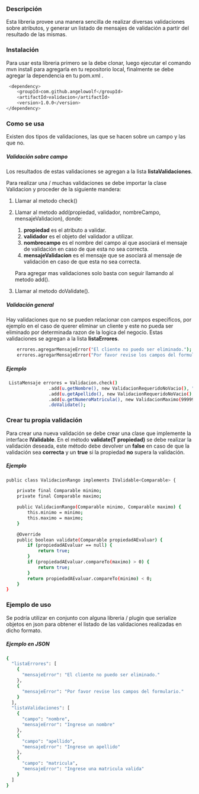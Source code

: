 ### Descripción
Esta libreria provee una manera sencilla de realizar diversas validaciones sobre atributos, y generar un listado de mensajes de validación a partir del resultado de las mismas.
### Instalación
Para usar esta libreria primero se la debe clonar, luego ejecutar el comando mvn install para agregarla en tu repositorio local, finalmente se debe agregar la dependencia en tu pom.xml .
```sh
 <dependency>
    <groupId>com.github.angelowolf</groupId>
    <artifactId>validacion</artifactId>
    <version>1.0.0</version>
</dependency>
```
### Como se usa
Existen dos tipos de validaciones, las que se hacen sobre un campo y las que no.
##### Validación sobre campo
Los resultados de estas validaciones se agregan a la lista **listaValidaciones**.

Para realizar una / muchas validaciones se debe  importar la clase Validacion y proceder de la siguiente mandera:
1. Llamar al metodo check()
2. Llamar al metodo add(propiedad, validador, nombreCampo, mensajeValidacion), donde:
    1. **propiedad** es el atributo a validar.
    2. **validador** es el objeto del validador a utilizar.
    3. **nombrecampo** es el nombre del campo al que asociará el mensaje de validación en caso de que esta no sea correcta.
    4. **mensajeValidacion** es el mensaje que se asociará al mensaje de validación en caso de que esta no sea correcta.

    Para agregar mas validaciones solo basta con seguir llamando al metodo add().
3. Llamar al metodo doValidate().

##### Validación general
Hay validaciones que no se pueden relacionar con campos especificos, por ejemplo en el caso de querer eliminar un cliente y este no pueda ser eliminado por determinada razon de la logica del negocio. Estas validaciones se agregan a la lista **listaErrores**.
```sh
    errores.agregarMensajeError("El cliente no puedo ser eliminado.");
    errores.agregarMensajeError("Por favor revise los campos del formulario.");
```
##### Ejemplo
```sh
 ListaMensaje errores = Validacion.check()
                .add(u.getNombre(), new ValidacionRequeridoNoVacio(), "nombre", "Ingrese un nombre")
                .add(u.getApellido(), new ValidacionRequeridoNoVacio(), "apellido", "Ingrese un apellido")
                .add(u.getNumeroMatricula(), new ValidacionMaximo(99999999), "matricula", "Ingrese una matricula valida")
                .doValidate();
```
### Crear tu propia validación
Para crear una nueva validación se debe crear una clase que implemente la interface **IValidable<T>**. En el método **validate(T propiedad)** se debe realizar la validación deseada, este método debe devolver un **false** en caso de que la validación sea **correcta** y un **true** si la propiedad **no** supera la validación.
##### Ejemplo
```sh
public class ValidacionRango implements IValidable<Comparable> {

    private final Comparable minimo;
    private final Comparable maximo;

    public ValidacionRango(Comparable minimo, Comparable maximo) {
        this.minimo = minimo;
        this.maximo = maximo;
    }

    @Override
    public boolean validate(Comparable propiedadAEvaluar) {
        if (propiedadAEvaluar == null) {
            return true;
        }
        if (propiedadAEvaluar.compareTo(maximo) > 0) {
            return true;
        }
        return propiedadAEvaluar.compareTo(minimo) < 0;
    }
}

```

### Ejemplo de uso 
Se podría utilizar en conjunto con alguna libreria / plugin que serialize objetos en json para obtener el listado de las validaciones realizadas en dicho formato.
##### Ejemplo en JSON
```sh
{
  "listaErrores": [
    {
      "mensajeError": "El cliente no puedo ser eliminado."
    },
    {
      "mensajeError": "Por favor revise los campos del formulario."
    }
  ],
  "listaValidaciones": [
    {
      "campo": "nombre",
      "mensajeError": "Ingrese un nombre"
    },
    {
      "campo": "apellido",
      "mensajeError": "Ingrese un apellido"
    },
    {
      "campo": "matricula",
      "mensajeError": "Ingrese una matricula valida"
    }
  ]
}
```


